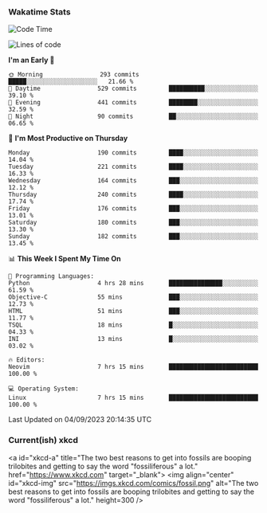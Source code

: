 ### Wakatime Stats
<!--START_SECTION:waka-->
![Code Time](http://img.shields.io/badge/Code%20Time-1%2C940%20hrs%2059%20mins-blue)

![Lines of code](https://img.shields.io/badge/From%20Hello%20World%20I%27ve%20Written-829.6%20thousand%20lines%20of%20code-blue)

**I'm an Early 🐤** 

```text
🌞 Morning                293 commits         █████░░░░░░░░░░░░░░░░░░░░   21.66 % 
🌆 Daytime                529 commits         ██████████░░░░░░░░░░░░░░░   39.10 % 
🌃 Evening                441 commits         ████████░░░░░░░░░░░░░░░░░   32.59 % 
🌙 Night                  90 commits          ██░░░░░░░░░░░░░░░░░░░░░░░   06.65 % 
```
📅 **I'm Most Productive on Thursday** 

```text
Monday                   190 commits         ████░░░░░░░░░░░░░░░░░░░░░   14.04 % 
Tuesday                  221 commits         ████░░░░░░░░░░░░░░░░░░░░░   16.33 % 
Wednesday                164 commits         ███░░░░░░░░░░░░░░░░░░░░░░   12.12 % 
Thursday                 240 commits         ████░░░░░░░░░░░░░░░░░░░░░   17.74 % 
Friday                   176 commits         ███░░░░░░░░░░░░░░░░░░░░░░   13.01 % 
Saturday                 180 commits         ███░░░░░░░░░░░░░░░░░░░░░░   13.30 % 
Sunday                   182 commits         ███░░░░░░░░░░░░░░░░░░░░░░   13.45 % 
```


📊 **This Week I Spent My Time On** 

```text
💬 Programming Languages: 
Python                   4 hrs 28 mins       ███████████████░░░░░░░░░░   61.59 % 
Objective-C              55 mins             ███░░░░░░░░░░░░░░░░░░░░░░   12.73 % 
HTML                     51 mins             ███░░░░░░░░░░░░░░░░░░░░░░   11.77 % 
TSQL                     18 mins             █░░░░░░░░░░░░░░░░░░░░░░░░   04.33 % 
INI                      13 mins             █░░░░░░░░░░░░░░░░░░░░░░░░   03.02 % 

🔥 Editors: 
Neovim                   7 hrs 15 mins       █████████████████████████   100.00 % 

💻 Operating System: 
Linux                    7 hrs 15 mins       █████████████████████████   100.00 % 
```


 Last Updated on 04/09/2023 20:14:35 UTC
<!--END_SECTION:waka-->

### Current(ish) xkcd
<a id="xkcd-a" title="The two best reasons to get into fossils are booping trilobites and getting to say the word "fossiliferous" a lot." href="https://www.xkcd.com" target="_blank">
        <img align="center" id="xkcd-img" src="https://imgs.xkcd.com/comics/fossil.png" alt="The two best reasons to get into fossils are booping trilobites and getting to say the word "fossiliferous" a lot." height=300 />
</a>
